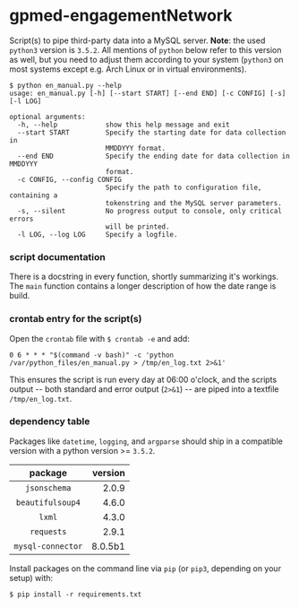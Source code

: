 # gpmed-engagementNetwork
Script(s) to pipe third-party data into a MySQL server. 
__Note__: the used `python3` version is `3.5.2`. All mentions of `python` below refer to this version as well, but you need to adjust them according to your system (`python3` on most systems except e.g. Arch Linux or in virtual environments). 

```console
$ python en_manual.py --help
usage: en_manual.py [-h] [--start START] [--end END] [-c CONFIG] [-s] [-l LOG]

optional arguments:
  -h, --help            show this help message and exit
  --start START         Specify the starting date for data collection in
                        MMDDYYY format.
  --end END             Specify the ending date for data collection in MMDDYYY
                        format.
  -c CONFIG, --config CONFIG
                        Specify the path to configuration file, containing a
                        tokenstring and the MySQL server parameters.
  -s, --silent          No progress output to console, only critical errors
                        will be printed.
  -l LOG, --log LOG     Specify a logfile.
```

### script documentation
There is a docstring in every function, shortly summarizing it's workings. The `main` function contains a longer description of how the date range is build. 

### crontab entry for the script(s)
Open the `crontab` file with `$ crontab -e` and add:
```console
0 6 * * * "$(command -v bash)" -c 'python /var/python_files/en_manual.py > /tmp/en_log.txt 2>&1'
```
This ensures the script is run every day at 06:00 o'clock, and the scripts output -- both standard and error output (`2>&1`) -- are piped into a textfile `/tmp/en_log.txt`.

### dependency table 
Packages like `datetime`, `logging`, and `argparse` should ship in a compatible version with a python version >= `3.5.2`.

| package 		  | version   |
|:-----------------------:| ---------:|
| `jsonschema` 		  | 2.0.9     |
| `beautifulsoup4`  	  | 4.6.0     |
| `lxml` 		  | 4.3.0     |
| `requests` 		  | 2.9.1     |
| `mysql-connector` 	  | 8.0.5b1   |

Install packages on the command line via `pip` (or `pip3`, depending on your setup) with:
```console
$ pip install -r requirements.txt
```
